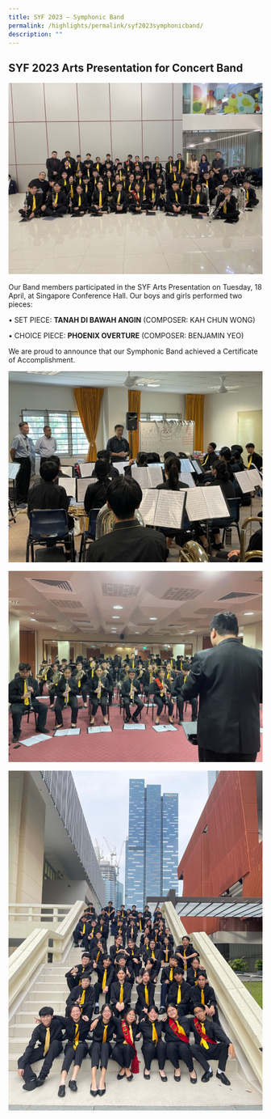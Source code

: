 ```yaml
---
title: SYF 2023 – Symphonic Band
permalink: /highlights/permalink/syf2023symphonicband/
description: ""
---
```

## **SYF 2023 Arts Presentation for Concert Band**

![](/images/NV%20Highlights/band%202.JPG)

Our Band members participated in the SYF Arts Presentation on Tuesday, 18 April, at Singapore Conference Hall. Our boys and girls performed two pieces:  

•	SET PIECE: **TANAH DI BAWAH ANGIN** (COMPOSER: KAH CHUN WONG) 

•	CHOICE PIECE: **PHOENIX OVERTURE** (COMPOSER: BENJAMIN YEO) 

We are proud to announce that our Symphonic Band achieved a Certificate of Accomplishment. 

![](/images/NV%20Highlights/band%204.JPG)

![](/images/NV%20Highlights/band%203.JPG)

![](/images/NV%20Highlights/band%201.jpeg)